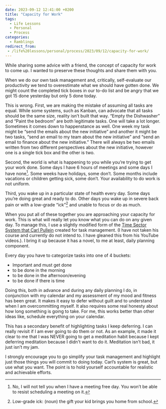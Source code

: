 ```yaml
---
date: 2023-09-12 12:41:00 +0200
title: "Capacity for Work"
tags:
  - Life Lessons
  - Personal
  - Process
categories:
  - Ramblings
redirect_from:
 - /life%20lessons/personal/process/2023/09/12/capacity-for-work/
---
```


While sharing some advice with a friend, the concept of capacity for work to come up.  I wanted to preserve these thoughts and share them with you.

When we do our own task management and, critically, self-evaluate our productivity we tend to overestimate what we should have gotten done.  We might count the completed tick boxes in our to-do list and be angry that we got 15 done yesterday but only 5 done today.

This is wrong.  First, we are making the mistake of assuming all tasks are equal.  While some systems, such as Kanban, can advocate that all tasks should be the same size, reality isn’t built that way.  “Empty the Dishwasher” and “Paint the bedroom” are both legitimate tasks.  One will take a lot longer.  Sometimes it comes down to happenstance as well.  One week my task might be “send the emails about the new initiative” and another it might be two tasks, “send an email to my team about the new initiative” and “send an email to finance about the new initiative.”  There will always be two emails written from two different perspectives about the new initiative, however one is a single tick box and the other is two.

Second, the world is what is happening to you while you’re trying to get your work done.  Some days I have 6 hours of meetings and some days I have none[^1].  Some weeks have holidays, some don’t.  Some months include vacations or children getting sick, some don’t.  Your availability to do work is not uniform.

Third, you wake up in a particular state of health every day.  Some days you’re doing great and ready to do.  Other days you wake up in severe back pain or with a low-grade “ick”[^2] and unable to focus or do as much.

When you put all of these together you are approaching your capacity for work.  This is what will really let you know what you can do on any given day.  To manage this, I use a slightly modified form of the [Time Sector System that Carl Pullein](https://www.carlpullein.com/) created for task management.  (I have not taken his course and currently do not intend to.  I have gleaned this from his YouTube videos.). I bring it up because it has a novel, to me at least, daily planning component.

Every day you have to categorize tasks into one of 4 buckets:
- Important and must get done
- to be done in the morning
- to be done in the afternoon/evening
- to be done if there is time

Doing this, both in advance and during any daily planning I do, in conjunction with my calendar and my assessment of my mood and fitness has been great.  It makes it easy to defer without guilt and to understand when I am overcommitting myself.  It also requires some real honesty about how long something is going to take.  For me, this works better than other ideas like, schedule everything on your calendar.

This has a secondary benefit of highlighting tasks I keep deferring.  I can really revisit if I am ever going to do them or not.  As an example, it made it clear to me that I was NEVER going to get a meditation habit because I kept deferring meditation because I didn't want to do it.  Meditation isn’t bad, it just isn’t my jam.

I strongly encourage you to go simplify your task management and highlight just those things you will commit to doing today.  Carl’s system is great, but use what you want.  The point is to hold yourself accountable for realistic and achievable efforts.

[^1]: No, I will not tell you when I have a meeting free day.  You won’t be able to resist scheduling a meeting on it.

[^2]: Low-grade ick: (noun) the gift your kid brings you home from school.
